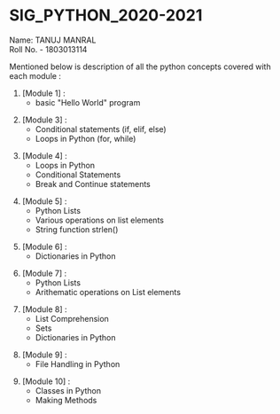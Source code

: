 # SIG_PYTHON_2020-2021

Name: TANUJ MANRAL<br/>
Roll No. - 1803013114

Mentioned below is description of all the python concepts covered with each module : 

<!-- OL -->
1. [Module 1] :
    * basic "Hello World" program
    
<!-- OL -->
2. [Module 3] :
    * Conditional statements (if, elif, else)
    * Loops in Python (for, while)    
    
<!-- OL -->    
3. [Module 4] :
    * Loops in Python
    * Conditional Statements
    * Break and Continue statements   

<!-- OL -->
4. [Module 5] :
    * Python Lists
    * Various operations on list elements
    * String function strlen()
    
<!-- OL -->
5. [Module 6] :
    * Dictionaries in Python
    
<!-- OL -->
6. [Module 7] :
    * Python Lists
    * Arithematic operations on List elements
    
<!-- OL -->    
7. [Module 8] :
    * List Comprehension
    * Sets
    * Dictionaries in Python
    
<!-- OL -->   
8. [Module 9] :
    * File Handling in Python
    
<!-- OL -->    
9. [Module 10] :
    * Classes in Python
    * Making Methods
